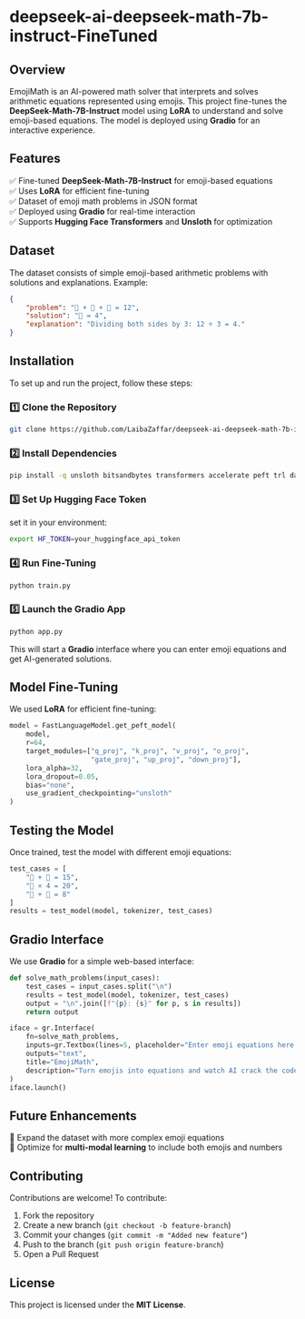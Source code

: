 # deepseek-ai-deepseek-math-7b-instruct-FineTuned

## Overview
EmojiMath is an AI-powered math solver that interprets and solves arithmetic equations represented using emojis. This project fine-tunes the **DeepSeek-Math-7B-Instruct** model using **LoRA** to understand and solve emoji-based equations. The model is deployed using **Gradio** for an interactive experience.

## Features
✅ Fine-tuned **DeepSeek-Math-7B-Instruct** for emoji-based equations  
✅ Uses **LoRA** for efficient fine-tuning  
✅ Dataset of emoji math problems in JSON format  
✅ Deployed using **Gradio** for real-time interaction  
✅ Supports **Hugging Face Transformers** and **Unsloth** for optimization  

## Dataset
The dataset consists of simple emoji-based arithmetic problems with solutions and explanations. Example:
```json
{
    "problem": "🍎 + 🍎 + 🍎 = 12",
    "solution": "🍎 = 4",
    "explanation": "Dividing both sides by 3: 12 ÷ 3 = 4."
}
```

## Installation
To set up and run the project, follow these steps:

### 1️⃣ Clone the Repository
```bash
git clone https://github.com/LaibaZaffar/deepseek-ai-deepseek-math-7b-instruct-FineTuned

```

### 2️⃣ Install Dependencies
```bash
pip install -q unsloth bitsandbytes transformers accelerate peft trl datasets gradio
```

### 3️⃣ Set Up Hugging Face Token
set it in your environment:
```bash
export HF_TOKEN=your_huggingface_api_token
```

### 4️⃣ Run Fine-Tuning
```bash
python train.py
```

### 5️⃣ Launch the Gradio App
```bash
python app.py
```
This will start a **Gradio** interface where you can enter emoji equations and get AI-generated solutions.

## Model Fine-Tuning
We used **LoRA** for efficient fine-tuning:
```python
model = FastLanguageModel.get_peft_model(
    model,
    r=64,
    target_modules=["q_proj", "k_proj", "v_proj", "o_proj",
                    "gate_proj", "up_proj", "down_proj"],
    lora_alpha=32,
    lora_dropout=0.05,
    bias="none",
    use_gradient_checkpointing="unsloth"
)
```

## Testing the Model
Once trained, test the model with different emoji equations:
```python
test_cases = [
    "🍎 + 🍎 = 15",
    "🍌 × 4 = 20",
    "🍪 + 🍪 = 8"
]
results = test_model(model, tokenizer, test_cases)
```

## Gradio Interface
We use **Gradio** for a simple web-based interface:
```python
def solve_math_problems(input_cases):
    test_cases = input_cases.split("\n")
    results = test_model(model, tokenizer, test_cases)
    output = "\n".join([f"{p}: {s}" for p, s in results])
    return output

iface = gr.Interface(
    fn=solve_math_problems,
    inputs=gr.Textbox(lines=5, placeholder="Enter emoji equations here..."),
    outputs="text",
    title="EmojiMath",
    description="Turn emojis into equations and watch AI crack the code!"
)
iface.launch()
```

## Future Enhancements
🚀 Expand the dataset with more complex emoji equations  
🚀 Optimize for **multi-modal learning** to include both emojis and numbers  

## Contributing
Contributions are welcome! To contribute:
1. Fork the repository
2. Create a new branch (`git checkout -b feature-branch`)
3. Commit your changes (`git commit -m "Added new feature"`)
4. Push to the branch (`git push origin feature-branch`)
5. Open a Pull Request

## License
This project is licensed under the **MIT License**.


